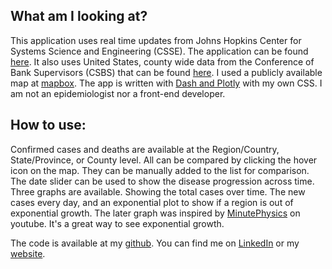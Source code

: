 ## What am I looking at? 
This application uses real time updates from Johns Hopkins Center for Systems Science and Engineering (CSSE). The application can be found [here](https://www.arcgis.com/apps/opsdashboard/index.html#/bda7594740fd40299423467b48e9ecf6). It also uses United States, county wide data from the Conference of Bank Supervisors (CSBS) that can be found [here]("https://facts.csbs.org/covid-19/covid19_county.csv"). I used a publicly available map at [mapbox](www.mapbox.com). The app is written with [Dash and Plotly](https://plotly.com/) with my own CSS. I am not an epidemiologist nor a front-end developer.

## How to use:
Confirmed cases and deaths are available at the Region/Country, State/Province, or County level. All can be compared by clicking the hover icon on the map. They can be manually added to the list for comparison. The date slider can be used to show the disease progression across time. Three graphs are available. Showing the total cases over time. The new cases every day, and an exponential plot to show if a region is out of exponential growth. The later graph was inspired by [MinutePhysics](https://www.youtube.com/watch?v=54XLXg4fYsc) on youtube. It's a great way to see exponential growth.

The code is available at my [github](https://github.com/jwillis0720/covid_19). You can find me on [LinkedIn](www.linkedin.com/in/jwillis0720) or my [website](www.jordanrwillis.com).
